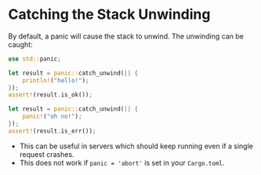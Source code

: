 # Catching the Stack Unwinding

By default, a panic will cause the stack to unwind. The unwinding can be caught:

```rust
use std::panic;

let result = panic::catch_unwind(|| {
    println!("hello!");
});
assert!(result.is_ok());

let result = panic::catch_unwind(|| {
    panic!("oh no!");
});
assert!(result.is_err());
```

* This can be useful in servers which should keep running even if a single
  request crashes.
* This does not work if `panic = 'abort'` is set in your `Cargo.toml`.
